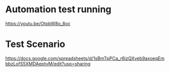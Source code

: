 # Automation test running
https://youtu.be/OtpbW8o_8oc

# Test Scenario
https://docs.google.com/spreadsheets/d/1sBmTpPCa_r6izQXveb9axoeqEmbbzLofS5XMDAeptvM/edit?usp=sharing
